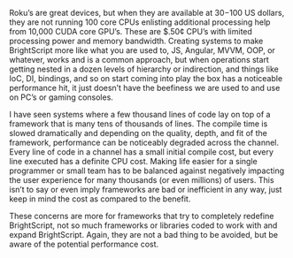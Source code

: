 Roku’s are great devices, but when they are available at $30-$100 US dollars, they are not running 100 core CPUs enlisting additional processing help from 10,000 CUDA core GPU’s.  These are $.50¢ CPU’s with limited processing power and memory bandwidth.  Creating systems to make BrightScript more like what you are used to, JS, Angular, MVVM, OOP, or whatever, works and is a common approach, but when operations start getting nested in a dozen levels of hierarchy or indirection, and things like IoC, DI, bindings, and so on start coming into play the box has a noticeable performance hit, it just doesn’t have the beefiness we are used to and use on PC’s or gaming consoles.  

I have seen systems where a few thousand lines of code lay on top of a framework that is many tens of thousands of lines.  The compile time is slowed dramatically and depending on the quality, depth, and fit of the framework, performance can be noticeably degraded across the channel.  Every line of code in a channel has a small initial compile cost, but every line executed has a definite CPU cost.  Making life easier for a single programmer or small team has to be balanced against negatively impacting the user experience for many thousands (or even millions) of users.  This isn’t to say or even imply frameworks are bad or inefficient in any way, just keep in mind the cost as compared to the benefit.  

These concerns are more for frameworks that try to completely redefine BrightScript, not so much frameworks or libraries coded to work with and expand BrightScript.  Again, they are not a bad thing to be avoided, but be aware of the potential performance cost.
